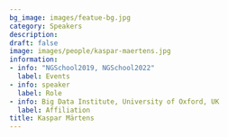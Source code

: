 ```yaml
---
bg_image: images/featue-bg.jpg
category: Speakers
description: 
draft: false
image: images/people/kaspar-maertens.jpg
information:
- info: "NGSchool2019, NGSchool2022"
  label: Events
- info: speaker
  label: Role
- info: Big Data Institute, University of Oxford, UK
  label: Affiliation
title: Kaspar Märtens
---
```

